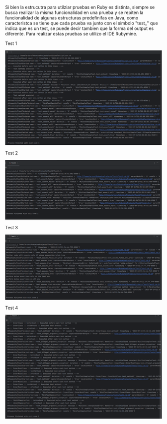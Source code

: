 Si bien la estrucutra para utilziar pruebas en Ruby es distinta, siempre se busca realizar la misma funcionalidad en una prueba y se repiten la funcionalidad de algunas estructuras predefinifas en Java, como caracteristca se tiene que cada prueba va junto con el simbolo "test_" que indica que es un test, se puede decir tambien que la forma del output es diferente. Para realizar estas pruebas se utilizo el IDE Rubymine. 

Test 1 

![](https://github.com/Kinartb/CC3S2/blob/main/Actividad_1%3AUso_de_JUnit5_y_RSpec/Imagenes/Rubyprueba1.png)

Test 2

![](https://github.com/Kinartb/CC3S2/blob/main/Actividad_1%3AUso_de_JUnit5_y_RSpec/Imagenes/Rubyprueba2.png)

Test 3

![](https://github.com/Kinartb/CC3S2/blob/main/Actividad_1%3AUso_de_JUnit5_y_RSpec/Imagenes/Rubyprueba3.png)

Test 4

![](https://github.com/Kinartb/CC3S2/blob/main/Actividad_1%3AUso_de_JUnit5_y_RSpec/Imagenes/Rubyprueba4.png)
